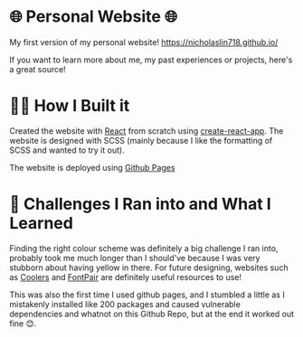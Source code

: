 # 🌐 Personal Website 🌐
My first version of my personal website! https://nicholaslin718.github.io/

If you want to learn more about me, my past experiences or projects, here's a great source!

# 🐱‍💻 How I Built it

Created the website with [React](https://reactjs.org/) from scratch using [create-react-app](https://reactjs.org/docs/create-a-new-react-app.html). The website is designed with SCSS (mainly because I like the formatting of SCSS and wanted to try it out).

The website is deployed using [Github Pages](https://pages.github.com/)

# 🧠 Challenges I Ran into and What I Learned

Finding the right colour scheme was definitely a big challenge I ran into, probably took me much longer than I should've because I was very stubborn about having yellow in there. For future designing, websites such as [Coolers](https://coolors.co/) and [FontPair](https://www.fontpair.co/) are definitely useful resources to use!

This was also the first time I used github pages, and I stumbled a little as I mistakenly installed like 200 packages and caused vulnerable dependencies and whatnot on this Github Repo, but at the end it worked out fine 😊.
